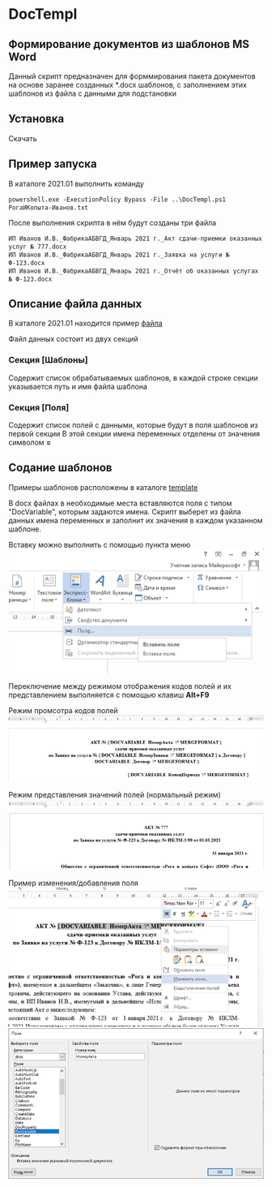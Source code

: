 # DocTempl

## Формирование документов из шаблонов MS Word

Данный скрипт предназначен для форммирования пакета документов на основе заранее созданных *.docx шаблонов, с заполнением этих шаблонов из файла с данными для подстановки

## Установка

Скачать

## Пример запуска

В каталоге 2021.01 выполнить команду 

    powershell.exe -ExecutionPolicy Bypass -File ..\DocTempl.ps1 РогаИКопыта-Иванов.txt

После выполнения скрипта в нём будут созданы три файла

    ИП Иванов И.В._ФабрикаАБВГД_Январь 2021 г._Акт сдачи-приемки оказанных услуг № 777.docx  
    ИП Иванов И.В._ФабрикаАБВГД_Январь 2021 г._Заявка на услуги № Ф-123.docx  
    ИП Иванов И.В._ФабрикаАБВГД_Январь 2021 г._Отчёт об оказанных услугах № Ф-123.docx  

## Описание файла данных

В каталоге 2021.01 находится пример [файла](2021.01/РогаИКопыта-Иванов.txt)

Файл данных состоит из двух секций 

### Секция [Шаблоны] 

Cодержит список обрабатываемых шаблонов, в каждой строке секции указывается путь и имя файла шаблона

### Секция [Поля] 

Cодержит список полей с данными, которые будут в поля шаблонов из первой секции
В этой секции имена переменных отделены от значения символом **=**

## Содание шаблонов

Примеры шаблонов расположены в каталоге [template](template)

В docx файлах в необходимые места вставляются поля с типом "DocVariable", которым задаются имена.
Скрипт выберет из файла данных имена переменных и заполнит их значения в каждом указанном шаблоне. 

Вставку можно выполнить с помощью пункта меню  
![](images/img3.png)  


Переключение между режимом отображения кодов полей и их представлением выполняется с помощью клавиш **Alt+F9**

Режим промсотра кодов полей  
![](images/img4.png)  

Режим представления значений полей (нормальный режим)  
![](images/img5.png)  

Пример изменения/добавления поля  
![](images/img2.png)  
![](images/img1.png)  
